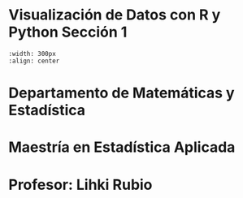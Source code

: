 # Visualización de Datos con R y Python Sección 1

```{image} figures/logo_uninorte.png
:width: 300px
:align: center
```
# Departamento de Matemáticas y Estadística
# Maestría en Estadística Aplicada
# Profesor: Lihki Rubio
